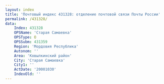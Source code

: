 ```yaml
---
layout: index
title: 'Почтовый индекс 431328: отделение почтовой связи Почты России'
permalink: /431328/
data:
    Index: 431328
    OPSName: 'Старая Самаевка'
    OPSType: О
    OPSSubm: 431359
    Region: 'Мордовия Республика'
    Autonom: ''
    Area: 'Ковылкинский район'
    City: 'Старая Самаевка'
    City1: ''
    ActDate: '20001030'
    IndexOld: ''
---
```


